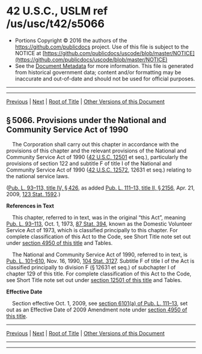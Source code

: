 ---
---

# 42 U.S.C., USLM ref /us/usc/t42/s5066

* Portions Copyright © 2016 the authors of the https://github.com/publicdocs project.
  Use of this file is subject to the NOTICE at [https://github.com/publicdocs/uscode/blob/master/NOTICE](https://github.com/publicdocs/uscode/blob/master/NOTICE)
* See the [Document Metadata](././../../../../..//README.md) for more information.
  This file is generated from historical government data; content and/or formatting may be inaccurate and out-of-date and should not be used for official purposes.

----------
----------

[Previous](./../../../../..//us/usc/t42/ch66/schIV/m__us_usc_t42_s5065.md) | [Next](./../../../../..//us/usc/t42/ch66/schV/m__us_usc_t42_ch66_schV.md) | [Root of Title](./../../../../../) | [Other Versions of this Document](https://publicdocs.github.io/go/links?ns=uslm&ref=%2Fus%2Fusc%2Ft42%2Fs5066)

## § 5066. Provisions under the National and Community Service Act of 1990

    The Corporation shall carry out this chapter in accordance with the provisions of this chapter and the relevant provisions of the National and Community Service Act of 1990 ([42 U.S.C. 12501][/us/usc/t42/s12501] et seq.), particularly the provisions of section 122 and subtitle F of title I of the National and Community Service Act of 1990 ([42 U.S.C. 12572][/us/usc/t42/s12572], 12631 et seq.) relating to the national service laws.

([Pub. L. 93–113, title IV, § 426][/us/pl/93/113/s426], as added [Pub. L. 111–13, title II, § 2156][/us/pl/111/13/s2156], Apr. 21, 2009, [123 Stat. 1592][/us/stat/123/1592].)

 __References in Text__ 

    This chapter, referred to in text, was in the original “this Act”, meaning [Pub. L. 93–113][/us/pl/93/113], Oct. 1, 1973, [87 Stat. 394][/us/stat/87/394], known as the Domestic Volunteer Service Act of 1973, which is classified principally to this chapter. For complete classification of this Act to the Code, see Short Title note set out under [section 4950 of this title][/us/usc/t42/s4950] and Tables.

    The National and Community Service Act of 1990, referred to in text, is [Pub. L. 101–610][/us/pl/101/610], Nov. 16, 1990, [104 Stat. 3127][/us/stat/104/3127]. Subtitle F of title I of the Act is classified principally to division F (§ 12631 et seq.) of subchapter I of chapter 129 of this title. For complete classification of this Act to the Code, see Short Title note set out under [section 12501 of this title][/us/usc/t42/s12501] and Tables.

 __Effective Date__ 

    Section effective Oct. 1, 2009, see [section 6101(a) of Pub. L. 111–13][/us/pl/111/13/s6101/a], set out as an Effective Date of 2009 Amendment note under [section 4950 of this title][/us/usc/t42/s4950].

----------

[Previous](./../../../../..//us/usc/t42/ch66/schIV/m__us_usc_t42_s5065.md) | [Next](./../../../../..//us/usc/t42/ch66/schV/m__us_usc_t42_ch66_schV.md) | [Root of Title](./../../../../../) | [Other Versions of this Document](https://publicdocs.github.io/go/links?ns=uslm&ref=%2Fus%2Fusc%2Ft42%2Fs5066)

----------
----------

[/us/usc/t42/s12501]: https://publicdocs.github.io/go/links?ns=uslm&ref=%2Fus%2Fusc%2Ft42%2Fs12501
[/us/usc/t42/s12572]: https://publicdocs.github.io/go/links?ns=uslm&ref=%2Fus%2Fusc%2Ft42%2Fs12572
[/us/pl/93/113/s426]: https://publicdocs.github.io/go/links?ns=uslm&ref=%2Fus%2Fpl%2F93%2F113%2Fs426
[/us/pl/111/13/s2156]: https://publicdocs.github.io/go/links?ns=uslm&ref=%2Fus%2Fpl%2F111%2F13%2Fs2156
[/us/stat/123/1592]: https://publicdocs.github.io/go/links?ns=uslm&ref=%2Fus%2Fstat%2F123%2F1592
[/us/pl/93/113]: https://publicdocs.github.io/go/links?ns=uslm&ref=%2Fus%2Fpl%2F93%2F113
[/us/stat/87/394]: https://publicdocs.github.io/go/links?ns=uslm&ref=%2Fus%2Fstat%2F87%2F394
[/us/usc/t42/s4950]: https://publicdocs.github.io/go/links?ns=uslm&ref=%2Fus%2Fusc%2Ft42%2Fs4950
[/us/pl/101/610]: https://publicdocs.github.io/go/links?ns=uslm&ref=%2Fus%2Fpl%2F101%2F610
[/us/stat/104/3127]: https://publicdocs.github.io/go/links?ns=uslm&ref=%2Fus%2Fstat%2F104%2F3127
[/us/usc/t42/s12501]: https://publicdocs.github.io/go/links?ns=uslm&ref=%2Fus%2Fusc%2Ft42%2Fs12501
[/us/pl/111/13/s6101/a]: https://publicdocs.github.io/go/links?ns=uslm&ref=%2Fus%2Fpl%2F111%2F13%2Fs6101%2Fa
[/us/usc/t42/s4950]: https://publicdocs.github.io/go/links?ns=uslm&ref=%2Fus%2Fusc%2Ft42%2Fs4950


